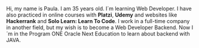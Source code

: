 
Hi, my name is Paula. I am 35 years old.
I´m learning Web Developer.
I have also practiced in online courses with **Platzi**, **Udemy** and websites like **Hackerrank** and **Solo Learn: Learn To Code**.
I work in a full-time company in another field, but my wish is to become a Web Developer Backend.
Now I´m in the Program ONE Oracle Next Education to learn about backend with JAVA.

<!---
Paula2409/Paula2409 is a ✨ special ✨ repository because its `README.md` (this file) appears on your GitHub profile.
You can click the Preview link to take a look at your changes.
--->
